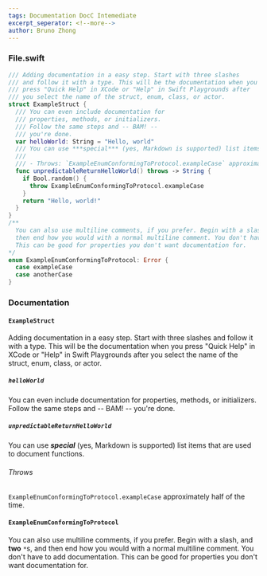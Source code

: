 ```yaml
---
tags: Documentation DocC Intemediate
excerpt_seperator: <!--more-->
author: Bruno Zhong
---
```


### File.swift
```swift
/// Adding documentation in a easy step. Start with three slashes
/// and follow it with a type. This will be the documentation when you
/// press "Quick Help" in XCode or "Help" in Swift Playgrounds after
/// you select the name of the struct, enum, class, or actor.
struct ExampleStruct {
  /// You can even include documentation for
  /// properties, methods, or initializers.
  /// Follow the same steps and -- BAM! --
  /// you're done.
  var helloWorld: String = "Hello, world"
  /// You can use ***special*** (yes, Markdown is supported) list items that are used to document functions.
  /// 
  /// - Throws: `ExampleEnumConformingToProtocol.exampleCase` approximately half of the time.
  func unpredictableReturnHelloWorld() throws -> String {
    if Bool.random() {
      throw ExampleEnumConformingToProtocol.exampleCase
    }
    return "Hello, world!"
  }
}
/**
  You can also use multiline comments, if you prefer. Begin with a slash, and **two** `*`s, and
  then end how you would with a normal multiline comment. You don't have to add documentation.
  This can be good for properties you don't want documentation for.
*/
enum ExampleEnumConformingToProtocol: Error {
  case exampleCase
  case anotherCase
}
```
<!--more-->

### Documentation

#### `ExampleStruct`

Adding documentation in a easy step. Start with three slashes
and follow it with a type. This will be the documentation when you
press "Quick Help" in XCode or "Help" in Swift Playgrounds after
you select the name of the struct, enum, class, or actor.

##### `helloWorld`

You can even include documentation for
properties, methods, or initializers.
Follow the same steps and -- BAM! --
you're done.

##### `unpredictableReturnHelloWorld`

You can use ***special*** (yes, Markdown is supported) list items that are used to document functions.

###### Throws
`ExampleEnumConformingToProtocol.exampleCase` approximately half of the time.

#### `ExampleEnumConformingToProtocol`

You can also use multiline comments, if you prefer. Begin with a slash, and **two** `*`s, and
then end how you would with a normal multiline comment. You don't have to add documentation.
This can be good for properties you don't want documentation for.
